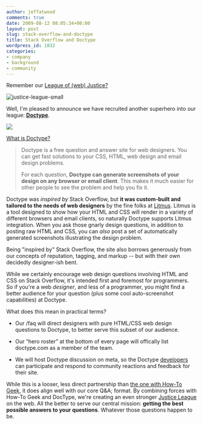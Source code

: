 ```yaml
---
author: jeffatwood
comments: true
date: 2009-08-12 08:05:34+00:00
layout: post
slug: stack-overflow-and-doctype
title: Stack Overflow and Doctype
wordpress_id: 1832
categories:
- company
- background
- community
---
```



Remember our [League of (web) Justice?](http://blog.stackoverflow.com/2009/07/why-cant-you-have-just-one-site/)



![justice-league-small](/blog/images/wordpress/justice-league-small.jpg)





Well, I'm pleased to announce we have recruited another superhero into our league: **[Doctype](http://doctype.com)**.



[![](http://blog.stackoverflow.com/wp-content/uploads/doctype-logo.jpg)](http://doctype.com)



[What is Doctype?](http://doctype.com/about)





<blockquote>
Doctype is a free question and answer site for web designers. You can get fast solutions to your CSS, HTML, web design and email design problems.

> 
> 
For each question, **Doctype can generate screenshots of your design on any browser or email client**. This makes it much easier for other people to see the problem and help you fix it.
</blockquote>





Doctype was _inspired by_ Stack Overflow, but **it was custom-built and tailored to the needs of web designers** by the fine folks at [Litmus](http://litmusapp.com/). Litmus is a tool designed to show how your HTML and CSS will render in a variety of different browsers and email clients, so naturally Doctype supports Litmus integration. When you ask those gnarly design questions, in addition to posting raw HTML and CSS, you can _also_ post a set of automatically generated screenshots illustrating the design problem.



Being "inspired by" Stack Overflow, the site also borrows generously from our concepts of reputation, tagging, and markup -- but with their own decidedly designer-ish bent.



While we certainly encourage web design questions involving HTML and CSS on Stack Overflow, it's intended first and foremost for programmers. So if you're a web _designer_, and less of a programmer, you might find a better audience for your question (plus some cool auto-screenshot capabilities) at Doctype.



What does this mean in practical terms?







  * Our /faq will direct designers with pure HTML/CSS web design questions to Doctype, to better serve this subset of our audience.

  * Our “hero roster” at the bottom of every page will offically list doctype.com as a member of the team. 

  * We will host Doctype discussion on meta, so the Doctype [developers](http://stackoverflow.com/users/20345/davidsmalley) can participate and respond to community reactions and feedback for their site. 




While this is a looser, less direct partnership than [the one with How-To Geek](http://blog.stackoverflow.com/2009/07/howtogeek-and-stack-overflow/), it does align well with our core Q&A; format. By combining forces with How-To Geek and DocType, we're creating an even stronger [Justice League](http://en.wikipedia.org/wiki/Justice_League) on the web. All the better to serve our central mission: **getting the best possible answers to your questions**. Whatever those questions happen to be.

